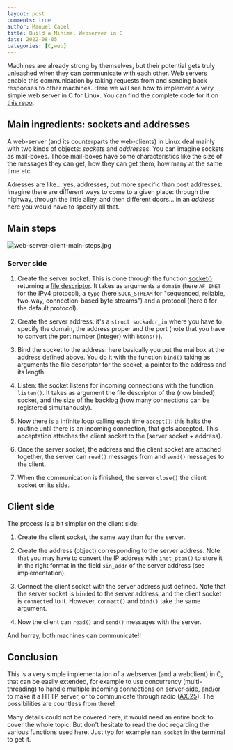 ```yaml
---
layout: post
comments: true
author: Manuel Capel
title: Build a Minimal Webserver in C
date: 2022-08-05
categories: [C,web]
---
```

Machines are already strong by themselves, but their potential gets truly
unleashed when they can communicate with each other. Web servers enable this
communication by taking requests from and sending back responses to other
machines. Here we will see how to implement a very simple web server in C for
Linux. You can find the complete code for it on [this repo](https://github.com/mancap314/cwebserver/).

## Main ingredients: sockets and addresses
A web-server (and its counterparts the web-clients) in Linux deal mainly with
two kinds of objects: *socket*s and *address*es. You can imagine sockets as
mail-boxes. Those mail-boxes have some characteristics like the size of the
messages they can get, how they can get them, how many at the same time etc.

Adresses are like... yes, addresses, but more specific than post addresses.
Imagine there are different ways to come to a given place: through the highway,
through the little alley, and then different doors... in an *address* here you
would have to specify all that.

## Main steps 

![web-server-client-main-steps.jpg](assets/cwebserver.png "Main steps for
web-server and -client implementation")

### Server side
1. Create the server socket. This is done through the function [socket()](https://man7.org/linux/man-pages/man7/socket.7.html) returning a [file descriptor](https://en.wikipedia.org/wiki/File_descriptor). It takes as arguments a `domain` (here `AF_INET` for the IPv4 protocol), a `type` (here `SOCK_STREAM`  for "sequenced, reliable, two-way, connection-based byte streams") and a protocol (here `0` for the default protocol).

2. Create the server address: it's a `struct sockaddr_in` where you have to
   specify the domain, the address proper and the port (note that you have to
   convert the port number (integer) with `htons()`).

3. Bind the socket to the address: here basically you put the mailbox at the
   address defined above. You do it with the function `bind()` taking as
   arguments the file descriptor for the socket, a pointer to the address and
   its length.

4. Listen: the socket listens for incoming connections with the function
   `listen()`. It takes as argument the file descriptor of the (now binded) socket, and the size of the backlog (how many connections can be registered simultanously).

5. Now there is a infinite loop calling each time `accept()`: this halts the
   routine until there is an incoming connection, that gets accepted. This
   acceptation attaches the client socket to the (server socket + address). 

6. Once the server socket, the address and the client socket are attached
   together, the server can `read()` messages from and `send()` messages to
   the client.

7. When the communication is finished, the server `close()` the client socket
   on its side.

## Client side
The process is a bit simpler on the client side:

1. Create the client socket, the same way than for the server.

2. Create the address (object) corresponding to the server address. Note that
   you may have to convert the IP address with `inet_pton()` to store it in the
   right format in the field `sin_addr` of the server address (see
   implementation).

3. Connect the client socket with the server address just defined. Note that
   the server socket is `bind`ed to the server address, and the client socket
   is `connect`ed to it. However, `connect()` and `bind()` take the same
   argument.

4. Now the client can `read()` and `send()` messages with the server. 

And hurray, both machines can communicate!!

## Conclusion
This is a very simple implementation of a webserver (and a webclient) in C,
that can be easily extended, for example to use concurrency (multi-threading)
to handle multiple incoming connections on server-side, and/or to make it a
HTTP server, or to communicate through radio
([AX.25](https://en.wikipedia.org/wiki/AX.25)). The possibilities are countless
from there!

Many details could not be covered here, it would need an entire book to cover
the whole topic. But don't hesitate to read the doc regarding the various functions used here. Just typ for example `man socket` in the terminal to get it.
